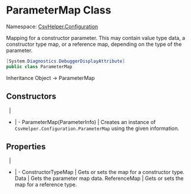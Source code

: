 # ParameterMap Class

Namespace: [CsvHelper.Configuration](/api/CsvHelper.Configuration)

Mapping for a constructor parameter. This may contain value type data, a constructor type map, or a reference map, depending on the type of the parameter.

```cs
[System.Diagnostics.DebuggerDisplayAttribute]
public class ParameterMap 
```

Inheritance Object -> ParameterMap

## Constructors
&nbsp; | &nbsp;
- | -
ParameterMap(ParameterInfo) | Creates an instance of ``CsvHelper.Configuration.ParameterMap`` using the given information.

## Properties
&nbsp; | &nbsp;
- | -
ConstructorTypeMap | Gets or sets the map for a constructor type.
Data | Gets the parameter map data.
ReferenceMap | Gets or sets the map for a reference type.
